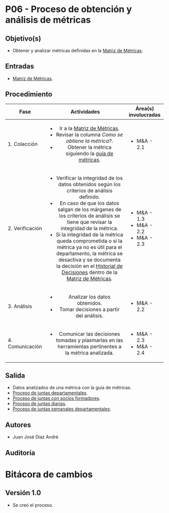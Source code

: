 # P06 - Proceso de obtención y análisis de métricas

## Objetivo(s)

- Obtener y analizar métricas definidas en la [Matriz de Métricas](https://docs.google.com/spreadsheets/d/1iPB2uvTLcUs6xwrzPDwUiacKQenPDzABNM7yl2GitkI/edit?usp=sharing).

## Entradas

- [Matriz de Métricas](https://docs.google.com/spreadsheets/d/1iPB2uvTLcUs6xwrzPDwUiacKQenPDzABNM7yl2GitkI/edit?usp=sharing).

## Procedimiento

| Fase |   Actividades   | Área(s) involucradas |
|------|:---------------:|--------------------|
| 1. Colección | <ul><li>Ir a la [Matriz de Métricas](https://docs.google.com/spreadsheets/d/1iPB2uvTLcUs6xwrzPDwUiacKQenPDzABNM7yl2GitkI/edit?usp=sharing).</li><li>Revisar la columna _Como se obtiene la métrica?_.</li><li>Obtener la métrica siguiendo la [guía de métricas](https://docs.google.com/document/d/1hzY8D6NJ0w3VB-nYk72-6brC8KTt_SCba_dbP4oD7Cw/edit?usp=sharing).</li></ul>| <ul><li>M&A - 2.1</li></ul> |
| 2. Verificación | <ul><li>Verificar la integridad de los datos obtenidos según los criterios de análisis definido.</li><li>En caso de que los datos salgan de los márgenes de los criterios de análisis se tiene que revisar la integridad de la métrica.</li><li>Si la integridad de la métrica queda comprometida o si la métrica ya no es útil para el departamento, la métrica se desactiva y se documenta la decisión en el [Historial de Decisiones](https://docs.google.com/spreadsheets/d/1iPB2uvTLcUs6xwrzPDwUiacKQenPDzABNM7yl2GitkI/edit#gid=1778672992) dentro de la [Matriz de Métricas](https://docs.google.com/spreadsheets/d/1iPB2uvTLcUs6xwrzPDwUiacKQenPDzABNM7yl2GitkI/edit?usp=sharing).</li></ul>| <ul><li>M&A - 1.3</li><li>M&A - 2.2</li><li>M&A - 2.3</li></ul> |
| 3. Análisis | <ul><li>Analizar los datos obtenidos.</li><li>Tomar decisiones a partir del análisis.</li></ul>| <ul><li>M&A - 2.2</li></ul> |
| 4. Comunicación | <ul><li>Comunicar las decisiones tomadas y plasmarlas en las herramientas pertinentes a la métrica analizada.</li></ul>| <ul><li>M&A - 2.3</li><li>M&A - 2.4</li></ul> |

## Salida

- Datos analizados de una métrica con la guía de métricas.
- [Proceso de juntas departamentales](./P01-proceso-juntas-departamentales).
- [Proceso de juntas con socios formadores](./P06-proceso-juntas-socios-formadores).
- [Proceso de juntas diarias](./P07-proceso-juntas-diarias).
- [Proceso de juntas semanales departamentales](./P29-proceso-juntas-semanales-depto).

## Autores

- Juan José Díaz André

## Auditoría



# Bitácora de cambios

## Versión 1.0
  - Se creó el proceso.